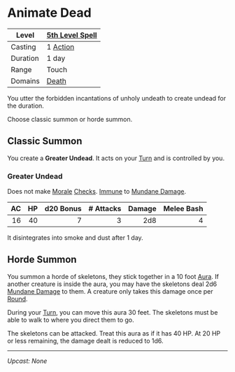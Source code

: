 # Animate Dead

| Level    | [5th Level Spell](../../Spell%20Level.md)                             |
| -------- | --------------------------------------------------------------------- |
| Casting  | 1 [Action](../../../../Game%20Procedures/Core%20Procedures/Action.md) |
| Duration | 1 day                                                                 |
| Range    | Touch                                                                 |
| Domains  | [Death](../../Spell%20Domains/Death.md)                               |

You utter the forbidden incantations of unholy undeath to create undead for the duration.

Choose classic summon or horde summon.

## Classic Summon

You create a **Greater Undead**. It acts on your [Turn](../../../../Game%20Procedures/Core%20Procedures/Turn.md) and is controlled by you.

### Greater Undead

Does not make [Morale](../../../../Game%20Procedures/Social%20Procedures/Morale.md) [Checks](../../../../Game%20Procedures/Core%20Procedures/Check.md). [Immune](../../../../Game%20Procedures/Conditions/Immune.md) to [Mundane Damage](../../../../Game%20Procedures/Combat/Damage%20Types/Mundane%20Damage.md).

|  AC |  HP | d20 Bonus | # Attacks | Damage | Melee Bash |
| --: | --: | --------: | --------: | -----: | ---------: |
|  16 |  40 |         7 |         3 |    2d8 |          4 |

It disintegrates into smoke and dust after 1 day.

## Horde Summon

You summon a horde of skeletons, they stick together in a 10 foot [Aura](../../Areas%20of%20Effect/Aura.md). If another creature is inside the aura, you may have the skeletons deal 2d6 [Mundane Damage](../../../../Game%20Procedures/Combat/Damage%20Types/Mundane%20Damage.md) to them. A creature only takes this damage once per [Round](../../../../Game%20Procedures/Core%20Procedures/Round.md).

During your [Turn](../../../../Game%20Procedures/Core%20Procedures/Turn.md), you can move this aura 30 feet. The skeletons must be able to walk to where you direct them to go.

The skeletons can be attacked. Treat this aura as if it has 40 HP. At 20 HP or less remaining, the damage dealt is reduced to 1d6.

---
*Upcast: None*

